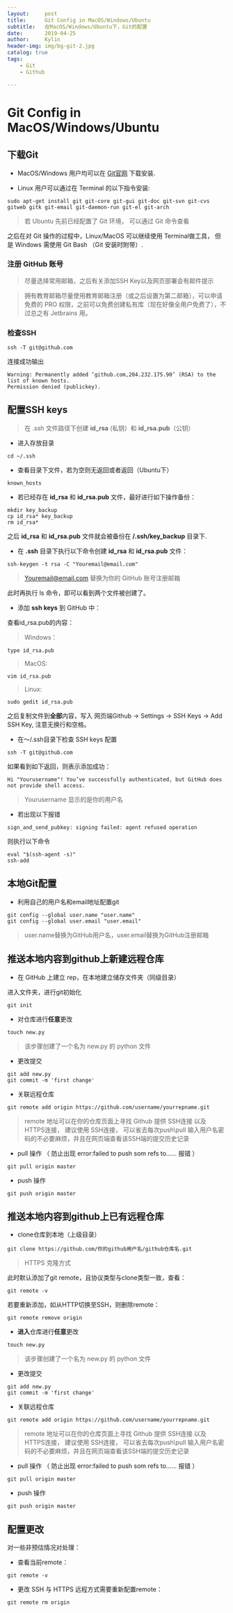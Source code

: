 ```yaml
---
layout:     post
title:      Git Config in MacOS/Windows/Ubuntu
subtitle:   在MacOS/Windows/Ubuntu下，Git的配置
date:       2019-04-25
author:     Kylin
header-img: img/bg-git-2.jpg
catalog: true
tags:
    - Git
    - Github

---
```


# Git Config in MacOS/Windows/Ubuntu

## 下载Git

- MacOS/Windows 用户均可以在 [Git官网](https://git-scm.com/) 下载安装.


- Linux 用户可以通过在 Terminal 的以下指令安装:


```<?
sudo apt-get install git git-core git-gui git-doc git-svn git-cvs gitweb gitk git-email git-daemon-run git-el git-arch
```

> 若 Ubuntu 先前已经配置了 Git 环境， 可以通过 Git 命令查看

之后在对 Git 操作的过程中，Linux/MacOS 可以继续使用 Terminal做工具， 但是 Windows 需使用 Git Bash （Git 安装时附带）.

### 注册 GitHub 账号

> 尽量选择常用邮箱，之后有关添加SSH Key以及网页部署会有邮件提示

> 拥有教育邮箱尽量使用教育邮箱注册（或之后设置为第二邮箱），可以申请免费的 PRO 权限，之前可以免费创建私有库（现在好像全用户免费了），不过总之有 Jetbrains 用。 

### 检查SSH

```<?
ssh -T git@github.com
```
连接成功输出

```<?
Warning: Permanently added ‘github.com,204.232.175.90’ (RSA) to the list of known hosts. 
Permission denied (publickey).
```
## 配置SSH keys
> 在 .ssh 文件路径下创建 **id_rsa** (私钥）和 **id_rsa.pub**（公钥）

- 进入存放目录

```<?
cd ~/.ssh
```
- 查看目录下文件，若为空则无返回或者返回（Ubuntu下）

```<?
known_hosts
```
- 若已经存在 **id_rsa** 和 **id_rsa.pub** 文件，最好进行如下操作备份：

```<?
mkdir key_backup
cp id_rsa* key_backup
rm id_rsa* 
```
之后 **id_rsa** 和 **id_rsa.pub** 文件就会被备份在 **/.ssh/key_backup** 目录下.

- 在 **.ssh** 目录下执行以下命令创建 **id_rsa** 和 **id_rsa.pub** 文件：

```<?
ssh-keygen -t rsa -C "Youremail@email.com"
```
> Youremail@email.com 替换为你的 GitHub 账号注册邮箱

此时再执行 ls 命令，即可以看到两个文件被创建了。

- 添加 **ssh keys** 到 GitHub 中：

查看id_rsa.pub的内容：

> Windows：

```<?
type id_rsa.pub
```
>MacOS:

```<?
vim id_rsa.pub
```
>Linux:

```<?
sudo gedit id_rsa.pub
```

之后复制文件到**全部**内容，写入 网页端Github -> Settings -> SSH Keys -> Add SSH Key, 注意无换行和空格。

- 在～/.ssh目录下检查 SSH keys 配置

```<?
ssh -T git@github.com
```
如果看到如下返回，则表示添加成功：
```<?
Hi "Yourusername"! You’ve successfully authenticated, but GitHub does not provide shell access.
```
> Yourusername 显示的是你的用户名

- 若出现以下报错

```<?
sign_and_send_pubkey: signing failed: agent refused operation
```
则执行以下命令

```<?
eval "$(ssh-agent -s)"
ssh-add
```
## 本地Git配置

- 利用自己的用户名和email地址配置git

```<?
git config --global user.name "user.name"
git config --global user.email "user.email"
```
>user.name替换为GitHub用户名，user.email替换为GitHub注册邮箱

## 推送本地内容到github上新建远程仓库

- 在 GitHub 上建立 rep，在本地建立储存文件夹（同级目录）

进入文件夹，进行git初始化

```<?
git init
```
- 对仓库进行**任意**更改

```<?
touch new.py
```
>该步骤创建了一个名为 new.py 的 python 文件

- 更改提交

```<?
git add new.py
git commit -m 'first change'
```

- 关联远程仓库

```<?
git remote add origin https://github.com/username/yourrepname.git
```
> remote 地址可以在你的仓库页面上寻找
> Github 提供 SSH连接 以及 HTTPS连接， 建议使用 SSH连接， 可以省去每次push\pull 输入用户名密码的不必要麻烦，并且在网页端查看该SSH端的提交历史记录

- pull 操作 （ 防止出现 error:failed to push som refs to…… 报错 ）

```<?
git pull origin master
```
- push 操作

```<?
git push origin master
```

## 推送本地内容到github上已有远程仓库

- clone仓库到本地（上级目录）

```<?
git clone https://github.com/你的github用户名/github仓库名.git
```

> HTTPS 克隆方式

此时默认添加了git remote，且协议类型与clone类型一致，查看：

```<?
git remote -v
```

若要重新添加，如从HTTP切换至SSH，则删除remote：

```<?
git remote remove origin
```

- **进入**仓库进行**任意**更改

```<?
touch new.py
```
>该步骤创建了一个名为 new.py 的 python 文件

- 更改提交

```<?
git add new.py
git commit -m 'first change'
```
- 关联远程仓库

```<?
git remote add origin https://github.com/username/yourrepname.git
```
> remote 地址可以在你的仓库页面上寻找
> Github 提供 SSH连接 以及 HTTPS连接， 建议使用 SSH连接， 可以省去每次push\pull 输入用户名密码的不必要麻烦，并且在网页端查看该SSH端的提交历史记录

- pull 操作 （ 防止出现 error:failed to push som refs to…… 报错 ）

```<?
git pull origin master
```
- push 操作

```<?
git push origin master
```

## 配置更改

对一些非预估情况对处理：
- 查看当前remote：

```<?
git remote -v
```
- 更改 SSH 与 HTTPS 远程方式需要重新配置remote：

```<?
git remote rm origin
```



